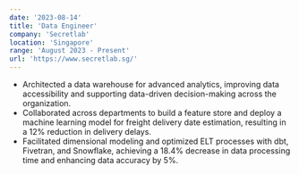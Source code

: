 ```yaml
---
date: '2023-08-14'
title: 'Data Engineer'
company: 'Secretlab'
location: 'Singapore'
range: 'August 2023 - Present'
url: 'https://www.secretlab.sg/'
---
```


- Architected a data warehouse for advanced analytics, improving data accessibility and supporting data-driven decision-making across the organization.
- Collaborated across departments to build a feature store and deploy a machine learning model for freight delivery date estimation, resulting in a 12% reduction in delivery delays.
- Facilitated dimensional modeling and optimized ELT processes with dbt, Fivetran, and Snowflake, achieving a 18.4% decrease in data processing time and enhancing data accuracy by 5%.
